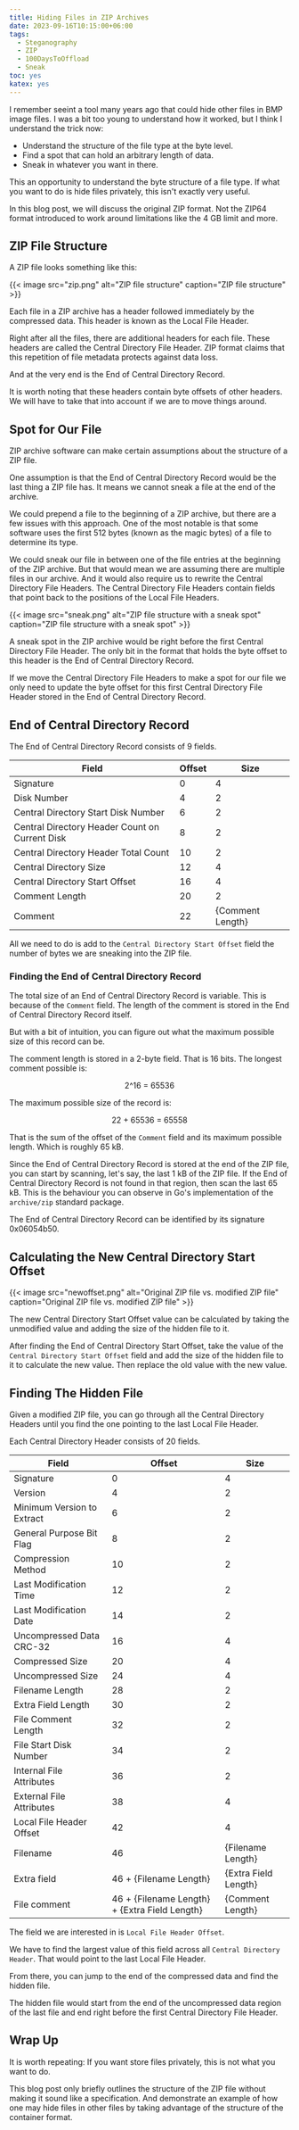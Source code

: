 ```yaml
---
title: Hiding Files in ZIP Archives
date: 2023-09-16T10:15:00+06:00
tags:
  - Steganography
  - ZIP
  - 100DaysToOffload
  - Sneak
toc: yes
katex: yes
---
```


I remember seeint a tool many years ago that could hide other files in BMP image files. I was a bit too young to understand how it worked, but I think I understand the trick now:

- Understand the structure of the file type at the byte level.
- Find a spot that can hold an arbitrary length of data.
- Sneak in whatever you want in there.

This an opportunity to understand the byte structure of a file type. If what you want to do is hide files privately, this isn't exactly very useful.

In this blog post, we will discuss the original ZIP format. Not the ZIP64 format introduced to work around limitations like the 4 GB limit and more.

## ZIP File Structure

A ZIP file looks something like this:

{{< image src="zip.png" alt="ZIP file structure" caption="ZIP file structure" >}}

Each file in a ZIP archive has a header followed immediately by the compressed data. This header is known as the Local File Header.

Right after all the files, there are additional headers for each file. These headers are called the Central Directory File Header. ZIP format claims that this repetition of file metadata protects against data loss.

And at the very end is the End of Central Directory Record.

It is worth noting that these headers contain byte offsets of other headers. We will have to take that into account if we are to move things around.

## Spot for Our File

ZIP archive software can make certain assumptions about the structure of a ZIP file.

One assumption is that the End of Central Directory Record would be the last thing a ZIP file has. It means we cannot sneak a file at the end of the archive.

We could prepend a file to the beginning of a ZIP archive, but there are a few issues with this approach. One of the most notable is that some software uses the first 512 bytes (known as the magic bytes) of a file to determine its type.

We could sneak our file in between one of the file entries at the beginning of the ZIP archive. But that would mean we are assuming there are multiple files in our archive. And it would also require us to rewrite the Central Directory File Headers. The Central Directory File Headers contain fields that point back to the positions of the Local File Headers.

{{< image src="sneak.png" alt="ZIP file structure with a sneak spot" caption="ZIP file structure with a sneak spot" >}}

A sneak spot in the ZIP archive would be right before the first Central Directory File Header. The only bit in the format that holds the byte offset to this header is the End of Central Directory Record.

If we move the Central Directory File Headers to make a spot for our file we only need to update the byte offset for this first Central Directory File Header stored in the End of Central Directory Record.

## End of Central Directory Record

The End of Central Directory Record consists of 9 fields.

| Field | Offset | Size |
| --- | --- | --- |
| Signature | 0 | 4 |
| Disk Number | 4 | 2 |
| Central Directory Start Disk Number | 6 | 2 |
| Central Directory Header Count on Current Disk | 8 | 2 |
| Central Directory Header Total Count | 10 | 2 |
| Central Directory Size | 12 | 4 |
| Central Directory Start Offset | 16 | 4 |
| Comment Length | 20 | 2 |
| Comment | 22 | {Comment Length} |

All we need to do is add to the `Central Directory Start Offset` field the number of bytes we are sneaking into the ZIP file.

### Finding the End of Central Directory Record

The total size of an End of Central Directory Record is variable. This is because of the `Comment` field. The length of the comment is stored in the End of Central Directory Record itself.

But with a bit of intuition, you can figure out what the maximum possible size of this record can be.

The comment length is stored in a 2-byte field. That is 16 bits. The longest comment possible is:

<center><span class="math -block">2^16 = 65536</span></center>

The maximum possible size of the record is:

<center><span class="math -block">22 + 65536 = 65558</span></center>

That is the sum of the offset of the `Comment` field and its maximum possible length. Which is roughly 65 kB.

Since the End of Central Directory Record is stored at the end of the ZIP file, you can start by scanning, let's say, the last 1 kB of the ZIP file. If the End of Central Directory Record is not found in that region, then scan the last 65 kB. This is the behaviour you can observe in Go's implementation of the `archive/zip` standard package.

The End of Central Directory Record can be identified by its signature 0x06054b50.

## Calculating the New Central Directory Start Offset

{{< image src="newoffset.png" alt="Original ZIP file vs. modified ZIP file" caption="Original ZIP file vs. modified ZIP file" >}}

The new Central Directory Start Offset value can be calculated by taking the unmodified value and adding the size of the hidden file to it.

After finding the End of Central Directory Start Offset, take the value of the `Central Directory Start Offset` field and add the size of the hidden file to it to calculate the new value. Then replace the old value with the new value.

## Finding The Hidden File

Given a modified ZIP file, you can go through all the Central Directory Headers until you find the one pointing to the last Local File Header.

Each Central Directory Header consists of 20 fields.

| Field | Offset | Size |
| --- | --- | --- |
| Signature | 0 | 4 |
| Version | 4 | 2 |
| Minimum Version to Extract | 6 | 2 |
| General Purpose Bit Flag | 8 | 2 |
| Compression Method | 10 | 2 |
| Last Modification Time | 12 | 2 |
| Last Modification Date | 14 | 2 |
| Uncompressed Data CRC-32 | 16 | 4 |
| Compressed Size | 20 | 4 |
| Uncompressed Size | 24 | 4 |
| Filename Length | 28 | 2 |
| Extra Field Length | 30 | 2 |
| File Comment Length | 32 | 2 |
| File Start Disk Number | 34 | 2 |
| Internal File Attributes | 36 | 2 |
| External File Attributes | 38 | 4 |
| Local File Header Offset | 42 | 4 |
| Filename | 46| {Filename Length} |
| Extra field | 46 + {Filename Length} | {Extra Field Length} |
| File comment | 46 + {Filename Length} + {Extra Field Length} | {Comment Length} |

The field we are interested in is `Local File Header Offset`.

We have to find the largest value of this field across all `Central Directory Header`. That would point to the last Local File Header.

From there, you can jump to the end of the compressed data and find the hidden file.

The hidden file would start from the end of the uncompressed data region of the last file and end right before the first Central Directory File Header.

## Wrap Up

It is worth repeating: If you want store files privately, this is not what you want to do.

This blog post only briefly outlines the structure of the ZIP file without making it sound like a specification. And demonstrate an example of how one may hide files in other files by taking advantage of the structure of the container format.
